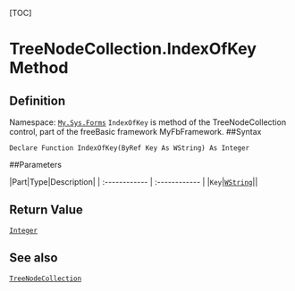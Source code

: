 [TOC]
# TreeNodeCollection.IndexOfKey Method

## Definition
Namespace: [`My.Sys.Forms`](My.Sys.Forms.md)
`IndexOfKey` is method of the TreeNodeCollection control, part of the freeBasic framework MyFbFramework.
##Syntax
```freeBasic
Declare Function IndexOfKey(ByRef Key As WString) As Integer
```

##Parameters

|Part|Type|Description|
| :------------ | :------------ |
|`Key`|[`WString`]("https://www.freebasic.net/wiki/KeyPgWString")||

## Return Value
[`Integer`]("https://www.freebasic.net/wiki/KeyPgInteger")
## See also
[`TreeNodeCollection`](TreeNodeCollection.md)
